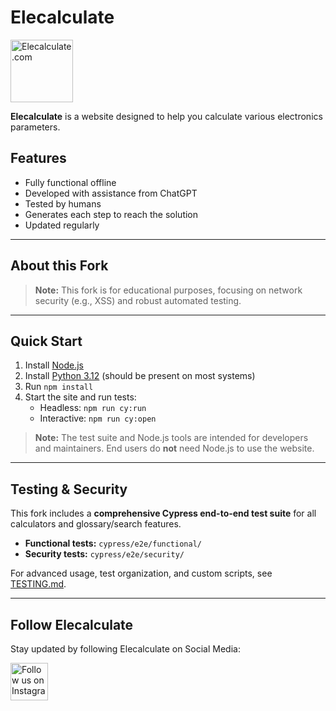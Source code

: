 # Elecalculate

<a href="https://elecalculate.com">
    <img src="https://elecalculate.com/Pictures/favicon.png" alt="Elecalculate.com" width="100" height="100">
</a>

**Elecalculate** is a website designed to help you calculate various electronics parameters.

## Features

- Fully functional offline
- Developed with assistance from ChatGPT
- Tested by humans
- Generates each step to reach the solution
- Updated regularly

---

## About this Fork

> **Note:**
> This fork is for educational purposes, focusing on network security (e.g., XSS) and robust automated testing.

---

## Quick Start

1. Install [Node.js](https://nodejs.org/)
2. Install [Python 3.12](https://www.python.org/downloads/release/python-3120/) (should be present on most systems)
3. Run `npm install`
4. Start the site and run tests:
   - Headless: `npm run cy:run`
   - Interactive: `npm run cy:open`

> **Note:**
> The test suite and Node.js tools are intended for developers and maintainers.
> End users do **not** need Node.js to use the website.

---

## Testing & Security

This fork includes a **comprehensive Cypress end-to-end test suite** for all calculators and glossary/search features.

- **Functional tests:** `cypress/e2e/functional/`
- **Security tests:** `cypress/e2e/security/`

For advanced usage, test organization, and custom scripts, see [TESTING.md](./TESTING.md).

---

## Follow Elecalculate

Stay updated by following Elecalculate on Social Media:

<a href="https://www.instagram.com/elecalculate">
    <img src="https://elecalculate.com/Pictures/instagram-logo.jpg" alt="Follow us on Instagram" width="60" height="60">
</a>